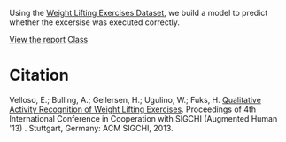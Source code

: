 
Using the [Weight Lifting Exercises Dataset](http://groupware.les.inf.puc-rio.br/har#weight_lifting_exercises), we build a model to predict whether the excersise was executed correctly. 

[View the report](http://www.shantz.io)
[Class](https://www.coursera.org/course/predmachlearn)

# Citation

Velloso, E.; Bulling, A.; Gellersen, H.; Ugulino, W.; Fuks, H. [Qualitative Activity Recognition of Weight Lifting Exercises](http://groupware.les.inf.puc-rio.br/work.jsf?p1=11201). Proceedings of 4th International Conference in Cooperation with SIGCHI (Augmented Human '13) . Stuttgart, Germany: ACM SIGCHI, 2013. 
